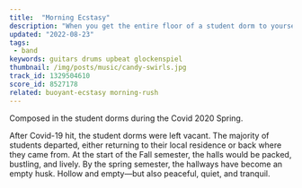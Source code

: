 ```yaml
---
title:  "Morning Ecstasy"
description: "When you get the entire floor of a student dorm to yourself."
updated: "2022-08-23"
tags:
 - band
keywords: guitars drums upbeat glockenspiel
thumbnail: /img/posts/music/candy-swirls.jpg
track_id: 1329504610
score_id: 8527178
related: buoyant-ecstasy morning-rush
---
```


Composed in the student dorms during the Covid 2020 Spring.

After Covid-19 hit, the student dorms were left vacant. The majority of students departed, either returning to their local residence or back where they came from. At the start of the Fall semester, the halls would be packed, bustling, and lively. By the spring semester, the hallways have become an empty husk. Hollow and empty—but also peaceful, quiet, and tranquil.
